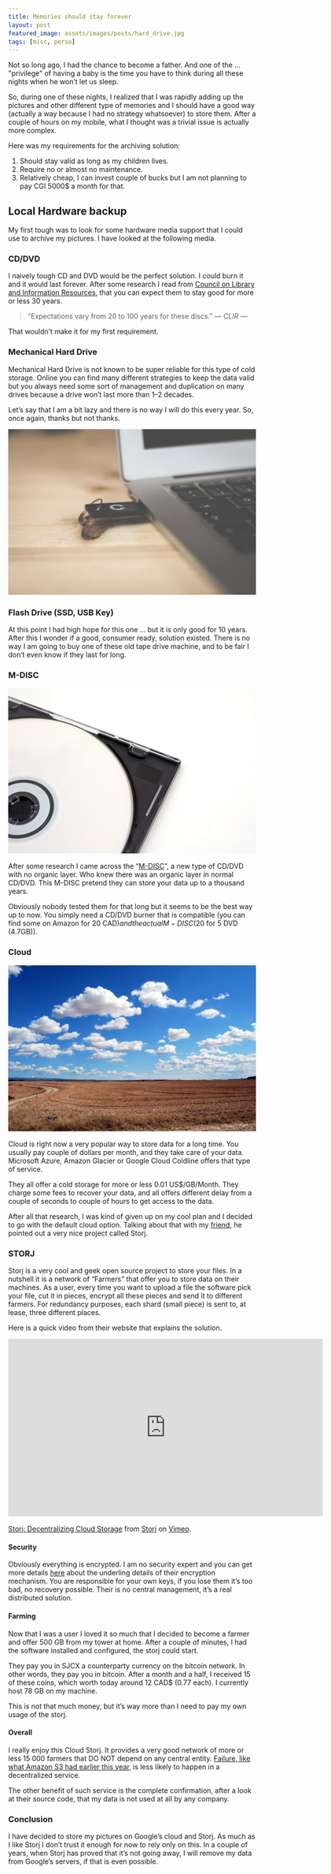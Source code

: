 ```yaml
---
title: Memories should stay forever
layout: post
featured_image: assets/images/posts/hard_drive.jpg
tags: [misc, perso]
---
```

Not so long ago, I had the chance to become a father. And one of the … "privilege" of having a baby is the time you have to think during all these nights when he won’t let us sleep.

So, during one of these nights, I realized that I was rapidly adding up the pictures and other different type of memories and I should have a good way (actually a way because I had no strategy whatsoever) to store them. After a couple of hours on my mobile, what I thought was a trivial issue is actually more complex.

<!--more-->

Here was my requirements for the archiving solution:

  1. Should stay valid as long as my children lives.
  2. Require no or almost no maintenance.
  3. Relatively cheap, I can invest couple of bucks but I am not planning to pay CGI 5000$ a month for that.

## Local Hardware backup

My first tough was to look for some hardware media support that I could use to archive my pictures. I have looked at the following media.

### CD/DVD

I naively tough CD and DVD would be the perfect solution. I could burn it and it would last forever. After some research I read from <a href="https://www.clir.org/pubs/reports/pub121/sec4.html" target="_blank" rel="noopener nofollow">Council on Library and Information Resources</a>, that you can expect them to stay good for more or less 30 years.

>“Expectations vary from 20 to 100 years for these discs.” <cite>― CLIR ―</cite>

That wouldn’t make it for my first requirement.

### Mechanical Hard Drive

Mechanical Hard Drive is not known to be super reliable for this type of cold storage. Online you can find many different strategies to keep the data valid but you always need some sort of management and duplication on many drives because a drive won’t last more than 1–2 decades.

Let’s say that I am a bit lazy and there is no way I will do this every year. So, once again, thanks but not thanks.

![usb](assets/images/posts/usb.jpg#left)

### Flash Drive (SSD, USB Key)

 At this point I had high hope for this one … but it is only good for 10 years. After this I wonder if a good, consumer ready, solution existed. There is no way I am going to buy one of these old tape drive machine, and to be fair I don’t even know if they last for long.  

### M-DISC

![usb](assets/images/posts/cd.jpg#right)

After some research I came across the “<a href="https://en.wikipedia.org/wiki/M-DISC" target="_blank" rel="noopener nofollow">M-DISC</a>”, a new type of CD/DVD with no organic layer. Who knew there was an organic layer in normal CD/DVD. This M-DISC pretend they can store your data up to a thousand years.

Obviously nobody tested them for that long but it seems to be the best way up to now. You simply need a CD/DVD burner that is compatible (you can find some on Amazon for 20 CAD$) and the actual M-DISC (20$ for 5 DVD (4.7GB)).

### Cloud

![cloud](assets/images/posts/cloud.jpg)

Cloud is right now a very popular way to store data for a long time. You usually pay couple of dollars per month, and they take care of your data. Microsoft Azure, Amazon Glacier or Google Cloud Coldline offers that type of service.

They all offer a cold storage for more or less 0.01 US$/GB/Month. They charge some fees to recover your data, and all offers different delay from a couple of seconds to couple of hours to get access to the data.

After all that research, I was kind of given up on my cool plan and I decided to go with the default cloud option. Talking about that with my <a href="https://www.linkedin.com/in/fredericnadeau/" target="_blank" rel="noopener">friend</a>, he pointed out a very nice project called Storj.

### STORJ

Storj is a very cool and geek open source project to store your files. In a nutshell it is a network of “Farmers” that offer you to store data on their machines. As a user, every time you want to upload a file the software pick your file, cut it in pieces, encrypt all these pieces and send it to different farmers. For redundancy purposes, each shard (small piece) is sent to, at lease, three different places.

Here is a quick video from their website that explains the solution.

<iframe src="https://player.vimeo.com/video/102119715?color=ffffff&title=0&byline=0&portrait=0" width="640" height="360" frameborder="0" allow="autoplay; fullscreen" allowfullscreen></iframe>
<p><a href="https://vimeo.com/102119715">Storj: Decentralizing Cloud Storage</a> from <a href="https://vimeo.com/user30243596">Storj</a> on <a href="https://vimeo.com">Vimeo</a>.</p>

#### Security

Obviously everything is encrypted. I am no security expert and you can get more details <a href="http://blog.storj.io/post/145305561698/how-storj-increases-object-storage-security" target="_blank" rel="noopener nofollow">here</a> about the underling details of their encryption mechanism. You are responsible for your own keys, if you lose them it’s too bad, no recovery possible. Their is no central management, it&#8217;s a real distributed solution.

#### Farming

Now that I was a user I loved it so much that I decided to become a farmer and offer 500 GB from my tower at home. After a couple of minutes, I had the software installed and configured, the storj could start.

They pay you in SJCX a counterparty currency on the bitcoin network. In other words, they pay you in bitcoin. After a month and a half, I received 15 of these coins, which worth today around 12 CAD$ (0.77 each). I currently host 78 GB on my machine.

This is not that much money, but it’s way more than I need to pay my own usage of the storj.

#### Overall

I really enjoy this Cloud Storj. It provides a very good network of more or less 15 000 farmers that DO NOT depend on any central entity. <a href="https://aws.amazon.com/message/41926/" target="_blank" rel="noopener nofollow">Failure, like what Amazon S3 had earlier this year</a>, is less likely to happen in a decentralized service.

The other benefit of such service is the complete confirmation, after a look at their source code, that my data is not used at all by any company.

### Conclusion

I have decided to store my pictures on Google&#8217;s cloud and Storj. As much as I like Storj I don’t trust it enough for now to rely only on this. In a couple of years, when Storj has proved that it’s not going away, I will remove my data from Google’s servers, if that is even possible.

